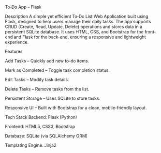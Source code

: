 To‑Do App – Flask


Description
A simple yet efficient To‑Do List Web Application built using Flask, designed to help users manage their daily tasks. The app supports CRUD (Create, Read, Update, Delete) operations and stores data in a persistent SQLite database. It uses HTML, CSS, and Bootstrap for the front-end and Flask for the back-end, ensuring a responsive and lightweight experience.


Features

Add Tasks – Quickly add new to-do items.

Mark as Completed – Toggle task completion status.

Edit Tasks – Modify task details.

Delete Tasks – Remove tasks from the list.

Persistent Storage – Uses SQLite to store tasks.

Responsive UI – Built with Bootstrap for a clean, mobile-friendly layout.

Tech Stack
Backend: Flask (Python)

Frontend: HTML5, CSS3, Bootstrap

Database: SQLite (via SQLAlchemy ORM)

Templating Engine: Jinja2

